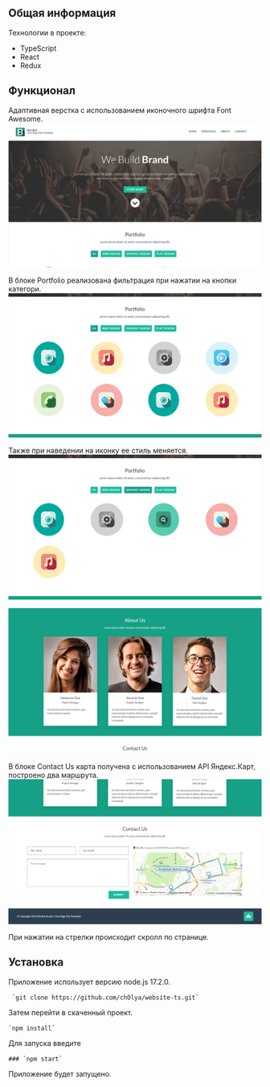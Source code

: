 ## Общая информация 

Технологии в проекте: 
* TypeScript 
* React
* Redux

##  Функционал

Адаптивная верстка c использованием иконочного шрифта Font Awesome.
![Скриншот](https://github.com/chOlya/website-ts/blob/master/screenshots/screen1.jpg)

В блоке Portfolio реализована фильтрация при нажатии на кнопки категори.
![Скриншот](https://github.com/chOlya/website-ts/blob/master/screenshots/screen2.jpg)

Также при наведении на иконку ее стиль меняется.
![Скриншот](https://github.com/chOlya/website-ts/blob/master/screenshots/screen3.jpg)

![Скриншот](https://github.com/chOlya/website-ts/blob/master/screenshots/screen4.jpg)

В блоке Contact Us карта получена с использованием API Яндекс.Карт, построено два маршрута.
![Скриншот](https://github.com/chOlya/website-ts/blob/master/screenshots/screen5.jpg)

 При нажатии на стрелки происходит скролл по странице.
 
## Установка

Приложение использует версию node.js 17.2.0.
```
 `git clone https://github.com/chOlya/website-ts.git`
```
Затем перейти в скаченный проект.
```
`npm install`
```
Для запуска введите 
```
### `npm start`
```
Приложение будет запущено.